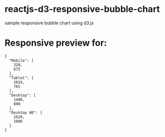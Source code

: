 # reactjs-d3-responsive-bubble-chart

sample responsive bubble chart using d3.js


# Responsive preview for:
```
{
  "Mobile": [
    320,
    675
  ],
  "Tablet": [
    1024,
    765
  ],
  "Desktop": [
    1400,
    800
  ],
  "Desktop HD": [
    1920,
    1080
  ]
}
```
